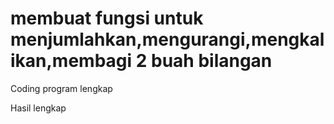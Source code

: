 # membuat fungsi untuk menjumlahkan,mengurangi,mengkalikan,membagi 2 buah bilangan



Coding program lengkap


Hasil lengkap
